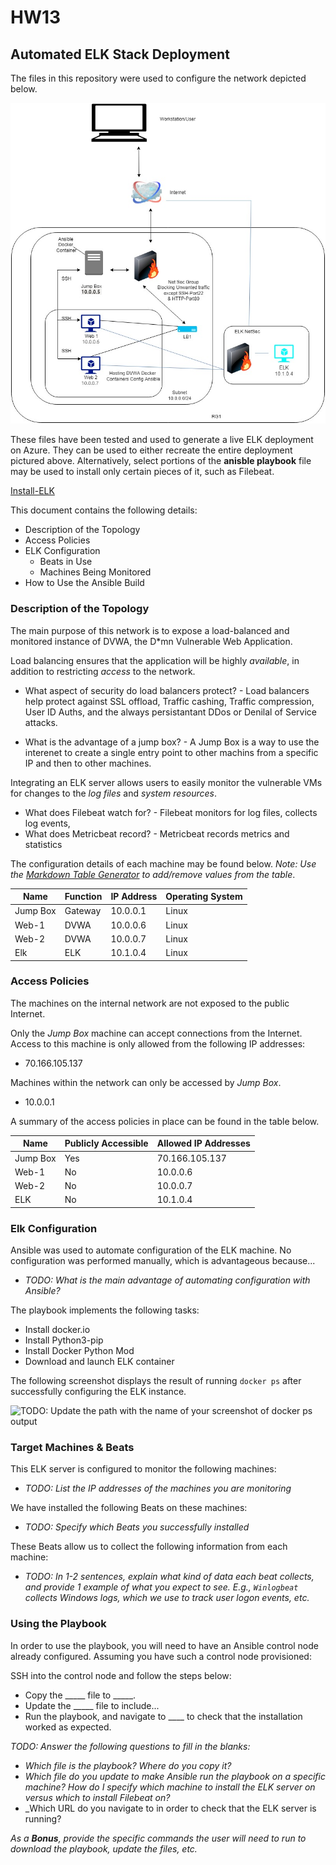 # HW13
## Automated ELK Stack Deployment

The files in this repository were used to configure the network depicted below.

![TODO: Update the path with the name of your diagram](https://github.com/IrishPHX/HW13/blob/main/Diagrams/HW13%20Diagram.jpg?raw=true)

These files have been tested and used to generate a live ELK deployment on Azure. They can be used to either recreate the entire deployment pictured above. Alternatively, select portions of the **anisble playbook** file may be used to install only certain pieces of it, such as Filebeat.

 [Install-ELK](https://github.com/IrishPHX/HW13/blob/main/Ansible/install-elk.yml.txt)
  

This document contains the following details:
- Description of the Topology
- Access Policies
- ELK Configuration
  - Beats in Use
  - Machines Being Monitored
- How to Use the Ansible Build


### Description of the Topology

The main purpose of this network is to expose a load-balanced and monitored instance of DVWA, the D*mn Vulnerable Web Application.

Load balancing ensures that the application will be highly *available*, in addition to restricting *access* to the network.
- What aspect of security do load balancers protect? - Load balancers help protect against SSL offload, Traffic cashing, Traffic compression, User ID Auths, and the always persistantant DDos or Denilal of Service attacks.

- What is the advantage of a jump box? - A Jump Box is a way to use the interenet to create a single entry point to other machins from a specific IP and then to other machines.

Integrating an ELK server allows users to easily monitor the vulnerable VMs for changes to the *log files* and *system resources*.
- What does Filebeat watch for? - Filebeat monitors for log files, collects log events,
- What does Metricbeat record? - Metricbeat records metrics and statistics

The configuration details of each machine may be found below.
_Note: Use the [Markdown Table Generator](http://www.tablesgenerator.com/markdown_tables) to add/remove values from the table_.

| Name     | Function | IP Address | Operating System |
|----------|----------|------------|------------------|
| Jump Box | Gateway  | 10.0.0.1   | Linux            |
| Web-1    |  DVWA    | 10.0.0.6   | Linux            |
| Web-2    |  DVWA    | 10.0.0.7   | Linux            |
| Elk      |  ELK     | 10.1.0.4   | Linux            |

### Access Policies

The machines on the internal network are not exposed to the public Internet. 

Only the *Jump Box* machine can accept connections from the Internet. Access to this machine is only allowed from the following IP addresses:
- 70.166.105.137

Machines within the network can only be accessed by *Jump Box*.
- 10.0.0.1

A summary of the access policies in place can be found in the table below.

| Name     | Publicly Accessible | Allowed IP Addresses |
|----------|---------------------|----------------------|
| Jump Box | Yes                 | 70.166.105.137       |
| Web-1    | No                  | 10.0.0.6             |
| Web-2    | No                  | 10.0.0.7             |
| ELK      | No                  | 10.1.0.4             |

### Elk Configuration

Ansible was used to automate configuration of the ELK machine. No configuration was performed manually, which is advantageous because...
- _TODO: What is the main advantage of automating configuration with Ansible?_

The playbook implements the following tasks:
- Install docker.io
- Install Python3-pip
- Install Docker Python Mod
- Download and launch ELK container

The following screenshot displays the result of running `docker ps` after successfully configuring the ELK instance.

![TODO: Update the path with the name of your screenshot of docker ps output](Images/docker_ps_output.png)

### Target Machines & Beats
This ELK server is configured to monitor the following machines:
- _TODO: List the IP addresses of the machines you are monitoring_

We have installed the following Beats on these machines:
- _TODO: Specify which Beats you successfully installed_

These Beats allow us to collect the following information from each machine:
- _TODO: In 1-2 sentences, explain what kind of data each beat collects, and provide 1 example of what you expect to see. E.g., `Winlogbeat` collects Windows logs, which we use to track user logon events, etc._

### Using the Playbook
In order to use the playbook, you will need to have an Ansible control node already configured. Assuming you have such a control node provisioned: 

SSH into the control node and follow the steps below:
- Copy the _____ file to _____.
- Update the _____ file to include...
- Run the playbook, and navigate to ____ to check that the installation worked as expected.

_TODO: Answer the following questions to fill in the blanks:_
- _Which file is the playbook? Where do you copy it?_
- _Which file do you update to make Ansible run the playbook on a specific machine? How do I specify which machine to install the ELK server on versus which to install Filebeat on?_
- _Which URL do you navigate to in order to check that the ELK server is running?

_As a **Bonus**, provide the specific commands the user will need to run to download the playbook, update the files, etc._
